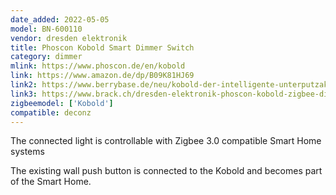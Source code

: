 ```yaml
---
date_added: 2022-05-05
model: BN-600110
vendor: dresden elektronik
title: Phoscon Kobold Smart Dimmer Switch
category: dimmer
mlink: https://www.phoscon.de/en/kobold
link: https://www.amazon.de/dp/B09K81HJ69
link2: https://www.berrybase.de/neu/kobold-der-intelligente-unterputzaktor-zigbee-3.0-dimmer?c=2382
link3: https://www.brack.ch/dresden-elektronik-phoscon-kobold-zigbee-dimmaktor-400-w-1377027
zigbeemodel: ['Kobold']
compatible: deconz
---
```

The connected light is controllable with Zigbee 3.0 compatible Smart Home systems

The existing wall push button is connected to the Kobold and becomes part of the Smart Home.
